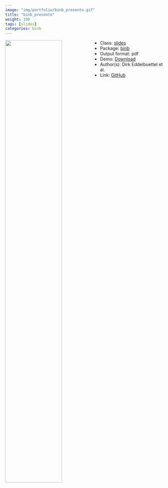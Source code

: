 ```yaml
---
image: "img/portfolio/binb_presento.gif"
title: "binb_presento"
weight: 100
tags: [slides]
categories: binb
---
```




<!--more-->

<a href="../../img/portfolio/binb_presento.gif"><img class = "jf-image-shadow" src="../../img/portfolio/binb_presento.gif" style="display: block; margin: auto;" width="60%"  align="left"></a>

- Class: [slides](../../tags/slides)
- Package: [binb](binb)
- Output format: pdf
- Demo: [Download](https://eddelbuettel.github.io/binb/presento_minimal.pdf)
- Author(s): Dirk Eddelbuettel et al.
- Link: [GitHub](https://github.com/eddelbuettel/binb)


